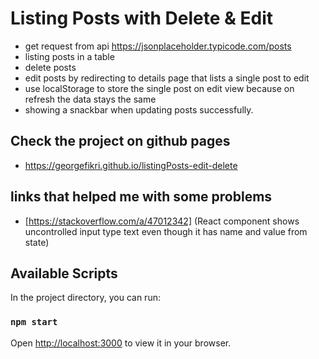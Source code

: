 # Listing Posts with Delete & Edit

- get request from api https://jsonplaceholder.typicode.com/posts
- listing posts in a table
- delete posts
- edit posts by redirecting to details page that lists a single post to edit
- use localStorage to store the single post on edit view because on refresh the data stays the same
- showing a snackbar when updating posts successfully.

## Check the project on github pages

- https://georgefikri.github.io/listingPosts-edit-delete

## links that helped me with some problems

- [https://stackoverflow.com/a/47012342] (React component shows uncontrolled input type text even though it has name and value from state)

## Available Scripts

In the project directory, you can run:

### `npm start`

Open [http://localhost:3000](http://localhost:3000) to view it in your browser.
